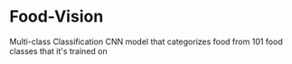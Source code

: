 # Food-Vision
Multi-class Classification CNN model that categorizes food from 101 food classes that it's trained on
